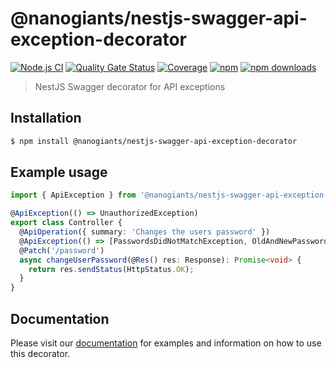# @nanogiants/nestjs-swagger-api-exception-decorator

[![Node.js CI](https://github.com/nanogiants/nestjs-swagger-api-exception-decorator/workflows/Node.js%20CI/badge.svg?branch=master)](https://github.com/nanogiants/nestjs-swagger-api-exception-decorator/workflows/Node.js%20CI)
[![Quality Gate Status](https://sonarcloud.io/api/project_badges/measure?project=nanogiants_nestjs-swagger-api-exception-decorator&metric=alert_status)](https://sonarcloud.io/dashboard?id=nanogiants_nestjs-swagger-api-exception-decorator)
[![Coverage](https://sonarcloud.io/api/project_badges/measure?project=nanogiants_nestjs-swagger-api-exception-decorator&metric=coverage)](https://sonarcloud.io/dashboard?id=nanogiants_nestjs-swagger-api-exception-decorator)
[![npm](https://img.shields.io/npm/v/@nanogiants/nestjs-swagger-api-exception-decorator)](https://www.npmjs.com/package/@nanogiants/nestjs-swagger-api-exception-decorator)
[![npm downloads](https://img.shields.io/npm/dw/@nanogiants/nestjs-swagger-api-exception-decorator)](https://www.npmjs.com/package/@nanogiants/nestjs-swagger-api-exception-decorator)

> NestJS Swagger decorator for API exceptions

## Installation

```sh
$ npm install @nanogiants/nestjs-swagger-api-exception-decorator
```

## Example usage

```typescript
import { ApiException } from '@nanogiants/nestjs-swagger-api-exception-decorator';

@ApiException(() => UnauthorizedException)
export class Controller {
  @ApiOperation({ summary: 'Changes the users password' })
  @ApiException(() => [PasswordsDidNotMatchException, OldAndNewPasswordMatchException, CredentialsNotValidException])
  @Patch('/password')
  async changeUserPassword(@Res() res: Response): Promise<void> {
    return res.sendStatus(HttpStatus.OK);
  }
}
```

## Documentation

Please visit our [documentation](https://nanogiants.github.io/nestjs-swagger-api-exception-decorator/) for examples and information on how to use this decorator.
